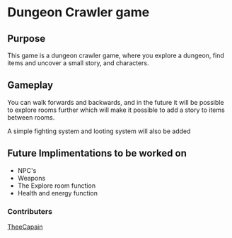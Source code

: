 # Dungeon Crawler game

## Purpose
This game is a dungeon crawler game, where you explore a dungeon, find items and uncover a
small story, and characters. 

## Gameplay
You can walk forwards and backwards, and in the future it will be possible to explore rooms further
which will make it possible to add a story to items between rooms. 

A simple fighting system and looting system will also be added

## Future Implimentations to be worked on
+ NPC's
+ Weapons
+ The Explore room function
+ Health and energy function

### Contributers
[TheeCapain](https://github.com/TheeCapain)




